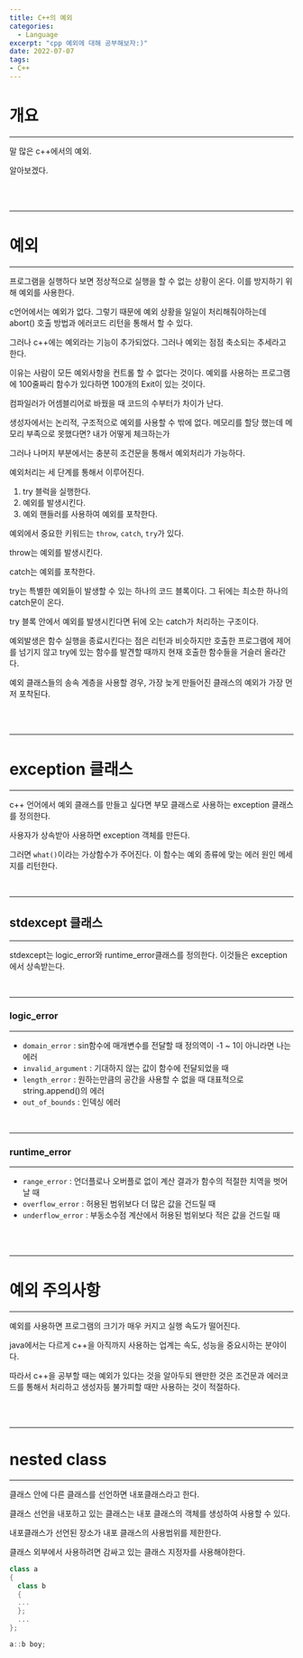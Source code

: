 ```yaml
---
title: C++의 예외
categories:
  - Language
excerpt: "cpp 예외에 대해 공부해보자:)"
date: 2022-07-07
tags:
- C++
---
```



# 개요

---

말 많은 c++에서의 예외.

알아보겠다.



<br />
<br />

---

# 예외

---

프로그램을 실행하다 보면 정상적으로 실행을 할 수 없는 상황이 온다. 이를 방지하기 위해 예외를 사용한다.

c언어에서는 예외가 없다. 그렇기 때문에 예외 상황을 일일이 처리해줘야하는데 abort() 호출 방법과 에러코드 리턴을 통해서 할 수 있다.

그러나 c++에는 예외라는 기능이 추가되었다. 그러나 예외는 점점 축소되는 추세라고 한다.

이유는 사람이 모든 예외사항을 컨트롤 할 수 없다는 것이다. 예외를 사용하는 프로그램에 100줄짜리 함수가 있다하면 100개의 Exit이 있는 것이다.

컴파일러가 어셈블리어로 바꿨을 때 코드의 수부터가 차이가 난다. 

생성자에서는 논리적, 구조적으로 예외를 사용할 수 밖에 없다. 메모리를 할당 했는데 메모리 부족으로 못했다면? 내가 어떻게 체크하는가

그러나 나머지 부분에서는 충분히 조건문을 통해서 예외처리가 가능하다. 

예외처리는 세 단계를 통해서 이루어진다.

1. try 블럭을 실행한다.
2. 예외를 발생시킨다.
3. 예외 핸들러를 사용하여 예외를 포착한다.

예외에서 중요한 키워드는 `throw`, `catch`, `try`가 있다.

throw는 예외를 발생시킨다.

catch는 예외를 포착한다.

try는 특별한 예외들이 발생할 수 있는 하나의 코드 블록이다. 그 뒤에는 최소한 하나의 catch문이 온다.

try 블록 안에서 예외를 발생시킨다면 뒤에 오는 catch가 처리하는 구조이다.

예외발생은 함수 실행을 종료시킨다는 점은 리턴과 비슷하지만 호출한 프로그램에 제어를 넘기지 않고 try에 있는 함수를 발견할 때까지 현재 호출한 함수들을 거슬러 올라간다.

예외 클래스들의 송속 계층을 사용할 경우, 가장 늦게 만들어진 클래스의 예외가 가장 먼저 포착된다.

<br />
<br />

---

# exception 클래스

---

c++ 언어에서 예외 클래스를 만들고 싶다면 부모 클래스로 사용하는 exception 클래스를 정의한다.

사용자가 상속받아 사용하면 exception 객체를 만든다.

그러면 `what()`이라는 가상함수가 주어진다. 이 함수는 예외 종류에 맞는 에러 원인 메세지를 리턴한다.

<br />

---

## stdexcept 클래스

---

stdexcept는 logic_error와 runtime_error클래스를 정의한다. 이것들은 exception에서 상속받는다.

<br />

---

### logic_error

---

* `domain_error` : sin함수에 매개변수를 전달할 때 정의역이 -1 ~ 1이 아니라면 나는 에러
* `invalid_argument` : 기대하지 않는 값이 함수에 전달되었을 때
* `length_error` : 원하는만큼의 공간을 사용할 수 없을 때 대표적으로 string.append()의 에러
* `out_of_bounds` : 인덱싱 에러


<br />

---

### runtime_error

---

* `range_error` : 언더플로나 오버플로 없이 계산 결과가 함수의 적절한 치역을 벗어날 때
* `overflow_error` : 허용된 범위보다 더 많은 값을 건드릴 때
* `underflow_error` : 부동소수점 계산에서 허용된 범위보다 적은 값을 건드릴 때


<br />
<br />

---

# 예외 주의사항

---

예외를 사용하면 프로그램의 크기가 매우 커지고 실행 속도가 떨어진다. 

java에서는 다르게 c++을 아직까지 사용하는 업계는 속도, 성능을 중요시하는 분야이다.

따라서 c++을 공부할 때는 예외가 있다는 것을 알아두되 왠만한 것은 조건문과 에러코드를 통해서 처리하고 생성자등 불가피할 때만 사용하는 것이 적절하다.

<br />
<br />

---

# nested class

---

클래스 안에 다른 클래스를 선언하면 내포클래스라고 한다.

클래스 선언을 내포하고 있는 클래스는 내포 클래스의 객체를 생성하여 사용할 수 있다.

내포클래스가 선언된 장소가 내포 클래스의 사용범위를 제한한다.

클래스 외부에서 사용하려면 감싸고 있는 클래스 지정자를 사용해야한다. 

```c++
class a
{
  class b
  {
  ...
  };
  ...
};

a::b boy;
```
